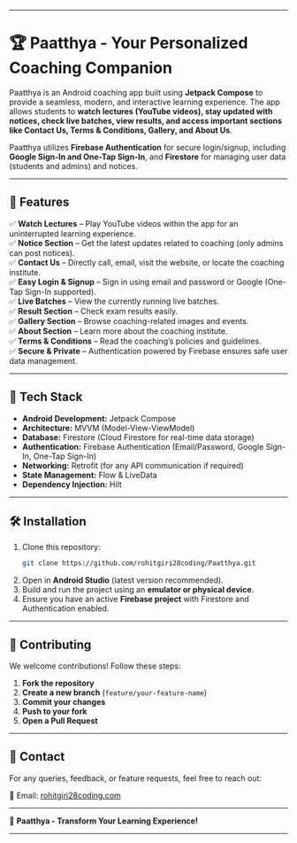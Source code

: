 
---

# 🏆 Paatthya - Your Personalized Coaching Companion  

Paatthya is an Android coaching app built using **Jetpack Compose** to provide a seamless, modern, and interactive learning experience. The app allows students to **watch lectures (YouTube videos), stay updated with notices, check live batches, view results, and access important sections like Contact Us, Terms & Conditions, Gallery, and About Us**. 

Paatthya utilizes **Firebase Authentication** for secure login/signup, including **Google Sign-In and One-Tap Sign-In**, and **Firestore** for managing user data (students and admins) and notices.  

---

## 📌 Features  

✅ **Watch Lectures** – Play YouTube videos within the app for an uninterrupted learning experience.  
✅ **Notice Section** – Get the latest updates related to coaching (only admins can post notices).  
✅ **Contact Us** – Directly call, email, visit the website, or locate the coaching institute.  
✅ **Easy Login & Signup** – Sign in using email and password or Google (One-Tap Sign-In supported).  
✅ **Live Batches** – View the currently running live batches.  
✅ **Result Section** – Check exam results easily.  
✅ **Gallery Section** – Browse coaching-related images and events.  
✅ **About Section** – Learn more about the coaching institute.  
✅ **Terms & Conditions** – Read the coaching’s policies and guidelines.  
✅ **Secure & Private** – Authentication powered by Firebase ensures safe user data management.  

---

## 🚀 Tech Stack  

- **Android Development:** Jetpack Compose  
- **Architecture:** MVVM (Model-View-ViewModel)  
- **Database:** Firestore (Cloud Firestore for real-time data storage)  
- **Authentication:** Firebase Authentication (Email/Password, Google Sign-In, One-Tap Sign-In)  
- **Networking:** Retrofit (for any API communication if required)  
- **State Management:** Flow & LiveData  
- **Dependency Injection:** Hilt  

---

## 🛠 Installation  

1. Clone this repository:  
   ```bash
   git clone https://github.com/rohitgiri28coding/Paatthya.git
   ```
2. Open in **Android Studio** (latest version recommended).  
3. Build and run the project using an **emulator or physical device**.  
4. Ensure you have an active **Firebase project** with Firestore and Authentication enabled.  

---

## 📝 Contributing  

We welcome contributions! Follow these steps:  

1. **Fork the repository**  
2. **Create a new branch** (`feature/your-feature-name`)  
3. **Commit your changes**  
4. **Push to your fork**  
5. **Open a Pull Request**  

---

## 📧 Contact  

For any queries, feedback, or feature requests, feel free to reach out:  

📩 Email: [rohitgiri28coding.com](mailto:rohitgiri28coding@gmail.com)  

---

🔹 **Paatthya - Transform Your Learning Experience!**  

---


